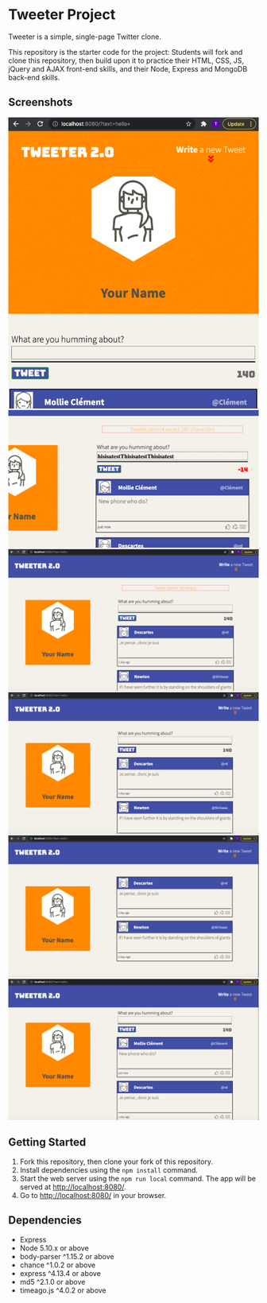 # Tweeter Project

Tweeter is a simple, single-page Twitter clone.

This repository is the starter code for the project: Students will fork and clone this repository, then build upon it to practice their HTML, CSS, JS, jQuery and AJAX front-end skills, and their Node, Express and MongoDB back-end skills.

## Screenshots

!["Screenshot of adaptive design"](https://github.com/CDNDragoon/Tweeter2.0/blob/master/public/images/adaptivedesign.png)
!["Screenshot of working counter plus the asspciated error"](https://github.com/CDNDragoon/Tweeter2.0/blob/master/public/images/counterpluserror.png)
!["Screenshot of empty tweet error"](https://github.com/CDNDragoon/Tweeter2.0/blob/master/public/images/emptytest.png)
!["Screenshot of home page after the write a tweet button is used"](https://github.com/CDNDragoon/Tweeter2.0/blob/master/public/images/homepage-after_drop.png)
!["Screenshot of home page before the write a tweet button is used"](https://github.com/CDNDragoon/Tweeter2.0/blob/master/public/images/homepage-before.png)
!["Screenshot of new tweet"](https://github.com/CDNDragoon/Tweeter2.0/blob/master/public/images/showingtweet.png)

## Getting Started

1. Fork this repository, then clone your fork of this repository.
2. Install dependencies using the `npm install` command.
3. Start the web server using the `npm run local` command. The app will be served at <http://localhost:8080/>.
4. Go to <http://localhost:8080/> in your browser.

## Dependencies

- Express
- Node 5.10.x or above
- body-parser ^1.15.2 or above
- chance ^1.0.2 or above
- express ^4.13.4 or above
- md5 ^2.1.0 or above
- timeago.js ^4.0.2 or above